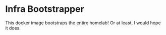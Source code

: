 # Infra Bootstrapper

This docker image bootstraps the entire homelab! Or at least, I would hope it does.